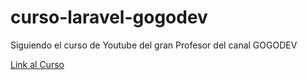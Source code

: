 # curso-laravel-gogodev
Siguiendo el curso de Youtube del gran Profesor del canal GOGODEV

[Link al Curso](https://www.youtube.com/watch?v=aljDqJCYkIc&list=PLDllzmccetSM50U0Y9fTOWHvSzAZ_W6Il)
